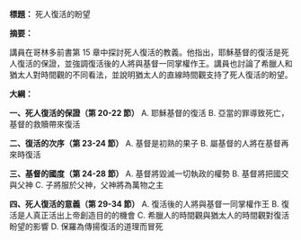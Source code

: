 **標題：** 死人復活的盼望

**摘要：**

講員在哥林多前書第 15 章中探討死人復活的教義。他指出，耶穌基督的復活是死人復活的保證，並強調復活後的人將與基督一同掌權作王。講員也討論了希臘人和猶太人對時間觀的不同看法，並說明猶太人的直線時間觀支持了死人復活的盼望。

**大綱：**

**一、死人復活的保證（第 20-22 節）**
    A. 耶穌基督的復活
    B. 亞當的罪導致死亡，基督的救贖帶來復活

**二、復活的次序（第 23-24 節）**
    A. 基督是初熟的果子
    B. 屬基督的人將在基督再來時復活

**三、基督的國度（第 24-28 節）**
    A. 基督將毀滅一切執政的權勢
    B. 基督將把國交與父神
    C. 子將服於父神，父神將為萬物之主

**四、死人復活的意義（第 29-34 節）**
    A. 復活後的人將與基督一同掌權作王
    B. 復活是人真正活出上帝創造目的的機會
    C. 希臘人的時間觀與猶太人的時間觀對復活盼望的影響
    D. 保羅為傳揚復活的道理而冒死